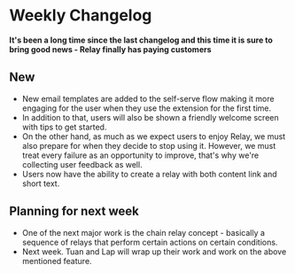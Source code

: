 # Weekly Changelog

**It's been a long time since the last changelog and this time it is sure to bring good news - Relay finally has paying customers**

## New
- New email templates are added to the self-serve flow making it more engaging for the user when they use the extension for the first time.
- In addition to that, users will also be shown a friendly welcome screen with tips to get started.
- On the other hand, as much as we expect users to enjoy Relay, we must also prepare for when they decide to stop using it. However, we must treat every failure as an opportunity to improve, that's why we're collecting user feedback as well.
- Users now have the ability to create a relay with both content link and short text.

## Planning for next week
- One of the next major work is the chain relay concept - basically a sequence of relays that perform certain actions on certain conditions.
- Next week. Tuan and Lap will wrap up their work and work on the above mentioned feature.